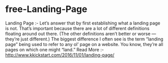 # free-Landing-Page
Landing Page :- Let’s answer that by first establishing what a landing page is not. That’s important because there are a lot of different definitions floating around out there. (The other definitions aren’t better or worse — they’re just different.) The biggest difference I often see is the term “landing page” being used to refer to any ol’ page on a website. You know, they’re all pages on which one might “land.”
Read More :- http://www.kkickstart.com/2016/11/01/landing-page/
